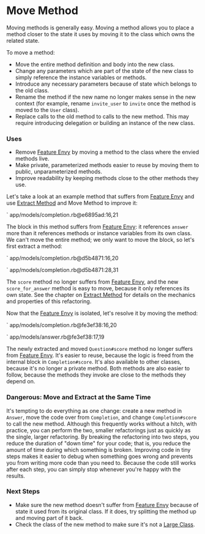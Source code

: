 # Move Method

Moving methods is generally easy. Moving a method allows you to place a method
closer to the state it uses by moving it to the class which owns the related
state.

To move a method:

* Move the entire method definition and body into the new class.
* Change any parameters which are part of the state of the new class to simply
  reference the instance variables or methods.
* Introduce any necessary parameters because of state which belongs to the old
  class.
* Rename the method if the new name no longer makes sense in the new context
  (for example, rename `invite_user` to `invite` once the method is moved to the
  `User` class).
* Replace calls to the old method to calls to the new method. This may require
  introducing delegation or building an instance of the new class.

### Uses

* Remove [Feature Envy](#feature-envy) by moving a method to the class where the
  envied methods live.
* Make private, parameterized methods easier to reuse by moving them to public,
  unparameterized methods.
* Improve readability by keeping methods close to the other methods they use.

Let's take a look at an example method that suffers from [Feature
Envy](#feature-envy) and use [Extract Method](#extract-method) and Move Method
to improve it:

` app/models/completion.rb@e6895ad:16,21

The block in this method suffers from [Feature Envy](#feature-envy): it
references `answer` more than it references methods or instance variables from
its own class. We can't move the entire method; we only want to move the block,
so let's first extract a method:

` app/models/completion.rb@d5b4871:16,20

` app/models/completion.rb@d5b4871:28,31

The `score` method no longer suffers from [Feature Envy](#feature-envy), and the
new `score_for_answer` method is easy to move, because it only references its
own state. See the chapter on [Extract Method](#extract-method) for details on
the mechanics and properties of this refactoring.

Now that the [Feature Envy](#feature-envy) is isolated, let's resolve it by
moving the method:

` app/models/completion.rb@fe3ef38:16,20

` app/models/answer.rb@fe3ef38:17,19

The newly extracted and moved `Question#score` method no longer suffers from
[Feature Envy](#feature-envy). It's easier to reuse, because the logic is freed
from the internal block in `Completion#score`. It's also available to other
classes, because it's no longer a private method. Both methods are also easier
to follow, because the methods they invoke are close to the methods they depend
on.

### Dangerous: Move and Extract at the Same Time

It's tempting to do everything as one change: create a new method in `Answer`,
move the code over from `Completion`, and change `Completion#score` to call the
new method. Although this frequently works without a hitch, with practice, you
can perform the two, smaller refactorings just as quickly as the single, larger
refactoring. By breaking the refactoring into two steps, you reduce the duration
of "down time" for your code; that is, you reduce the amount of time during
which something is broken. Improving code in tiny steps makes it easier to debug
when something goes wrong and prevents you from writing more code than you need
to. Because the code still works after each step, you can simply stop whenever
you're happy with the results.

### Next Steps

* Make sure the new method doesn't suffer from [Feature Envy](#feature-envy)
  because of state it used from its original class. If it does, try splitting
  the method up and moving part of it back.
* Check the class of the new method to make sure it's not a [Large
  Class](#large-class).
